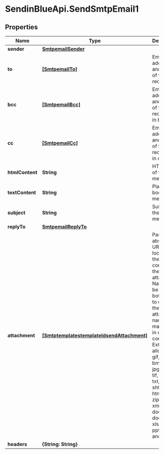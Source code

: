 # SendinBlueApi.SendSmtpEmail1

## Properties
Name | Type | Description | Notes
------------ | ------------- | ------------- | -------------
**sender** | [**SmtpemailSender**](SmtpemailSender.md) |  | [optional] 
**to** | [**[SmtpemailTo]**](SmtpemailTo.md) | Email addresses and names of the recipients | 
**bcc** | [**[SmtpemailBcc]**](SmtpemailBcc.md) | Email addresses and names of the recipients in bcc | [optional] 
**cc** | [**[SmtpemailCc]**](SmtpemailCc.md) | Email addresses and names of the recipients in cc | [optional] 
**htmlContent** | **String** | HTML body of the message | 
**textContent** | **String** | Plain Text body of the message | [optional] 
**subject** | **String** | Subject of the message | 
**replyTo** | [**SmtpemailReplyTo**](SmtpemailReplyTo.md) |  | [optional] 
**attachment** | [**[SmtptemplatestemplateIdsendAttachment]**](SmtptemplatestemplateIdsendAttachment.md) | Pass the absolute URL (no local file) or the base64 content of the attachment. Name can be used in both cases to define the attachment name. It is mandatory in case of content. Extension allowed: gif, png, bmp, cgm, jpg, jpeg, tif, tiff, rtf, txt, css, shtml, html, htm, csv, zip, pdf, xml, ods, doc, docx, docm, ics, xls, xlsx, ppt, tar, and ez | [optional] 
**headers** | **{String: String}** |  | [optional] 


